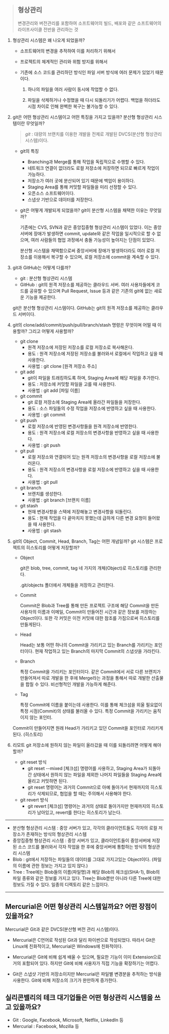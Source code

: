 > ## 형상관리
> 변경관리와 버전관리를 포함하여 소프트웨어의 빌드, 배포와 같은 소프트웨어의 라이프사이클 전반을 관리하는 것
1. 형상관리 시스템은 왜 나오게 되었을까?

    - 소프트웨어의 변경을 추적하여 이를 처리하기 위해서

    - 프로젝트의 체계적인 관리와 위험 방지를 위해서

    - 기존에 소스 코드를 관리하던 방식인 파일 서버 방식에 여러 문제가 있었기 때문이다.

      1. 하나의 파일을 여러 사람이 동시에 작업할 수 없다.

      2. 파일을 삭제하거나 수정했을 때 다시 되돌리기가 어렵다. 백업을 하더라도 시점 차이로 인해 완벽한 복구는 불가능할 수 있다.

2. git은 어떤 형상관리 시스템이고 어떤 특징을 가지고 있을까? 분산형 형상관리 시스템이란 무엇일까?

    > *git* : 대량의 브랜치를 이용한 개발을 전제로 개발된 DVCS(분산형 형상관리 시스템)이다.

    - git의 특징
      - Branching과 Merge를 통해 작업을 독립적으로 수행할 수 있다.
      - 네트워크 연결이 없더라도 로컬 저장소에 저장하면 되므로 빠르게 작업이 가능하다.
      - 저장소가 여러 곳에 분산되어 있기 때문에 백업이 용이하다.
      - Staging Area를 통해 커밋할 파일들을 미리 선정할 수 있다.
      - 오픈소스 소프트웨어이다.
      - 스냅샷 기반으로 데이터를 저장한다.
      
    - git은 어떻게 개발되게 되었을까? git이 분산형 시스템을 채택한 이유는 무엇일까?

      기존에는 CVS, SVN과 같은 중앙집중형 형상관리 시스템이 있었다. 이는 중앙서버에 장애가 발생하면 commit, update와 같은 작업을 일시적으로 할 수 없으며, 여러 사람들의 협업 과정에서 충돌 가능성이 높아지는 단점이 있었다.

      분산형 시스템을 채택함으로써 중앙서버에 장애가 발생하더라도 여러 로컬 저장소를 이용해서 복구할 수 있으며, 로컬 저장소에 commit을 계속할 수 있다. 

3. git과 GitHub는 어떻게 다를까?

    - git : 분산형 형상관리 시스템
    - GitHub : git의 원격 저장소를 제공하는 클라우드 서버. 여러 사용자들에게 코드를 공유할 수 있으며 Pull Request, Issue 등과 같은 기존의 git에 없는 새로운 기능을 제공한다.

    git은 분산형 형상관리 시스템이다. GitHub는 git의 원격 저장소를 제공하는 클라우드 서버이다.

4. git의 clone/add/commit/push/pull/branch/stash 명령은 무엇이며 어떨 때 이용할까? 그리고 어떻게 사용할까?

    - git clone
      - 원격 저장소에 저장된 저장소를 로컬 저장소로 복사해온다.
      - 용도 : 원격 저장소에 저장된 저장소를 불러와서 로컬에서 작업하고 싶을 때 사용한다.
      - 사용법 : git clone [원격 저장소 주소]
    - git add
      - git이 파일을 트래킹하도록 하며, Staging Area에 해당 파일을 추가한다.
      - 용도 : 저장소에 커밋할 파일을 고를 때 사용한다.
      - 사용법 : git add [파일 이름]
    - git commit
      - git 로컬 저장소에 Staging Area에 올라간 파일들을 저장한다.
      - 용도 : 소스 파일들의 수정 작업을 저장소에 반영하고 싶을 때 사용한다.
      - 사용법 : git commit
    - git push
      - 로컬 저장소에 반영된 변경사항들을 원격 저장소에 반영한다.
      - 용도 : 원격 저장소에 로컬 저장소의 변경사항을 반영하고 싶을 때 사용한다.
      - 사용법 : git push
    - git pull
      - 로컬 저장소와 연결되어 있는 원격 저장소의 변경사항을 로컬 저장소에 불러온다.
      - 용도 : 원격 저장소의 변경사항을 로컬 저장소에 반영하고 싶을 때 사용한다.
      - 사용법 : git pull
    - git branch
      - 브랜치를 생성한다.
      - 사용법 : git branch [브랜치 이름]
    - git stash
      - 현재 변경사항을 스택에 저장해놓고 변경사항을 되돌린다.
      - 용도 : 현재 작업을 다 끝마치지 못했는데 급하게 다른 변경 요청이 들어왔을 때 사용한다.
      - 사용법 : git stash

5. git의 Object, Commit, Head, Branch, Tag는 어떤 개념일까? git 시스템은 프로젝트의 히스토리를 어떻게 저장할까?

    - Object

      git은 blob, tree, commit, tag 네 가지의 개체(Object)로 히스토리를 관리한다.

      .git/objects 폴더에서 개체들을 저장하고 관리한다.

    - Commit

      Commit은 Blob과 Tree를 통해 만든 프로젝트 구조에 해당 Commit을 만든 사용자의 이름과 이메일, Commit이 만들어진 시간과 같은 정보를 저장하는 Object이다. 또한 각 커밋은 이전 커밋에 대한 참조를 가짐으로써 히스토리를 만들게된다.

    - Head

      Head는 보통 어떤 하나의 Commit을 가리키고 있는 Branch를 가리키는 포인터이다. 현재 작업하고 있는 Branch의 마지막 Commit의 스냅샷을 가라킨다.

    - Branch

      특정 Commit을 가리키는 포인터이다. 같은 Commit에서 서로 다른 브랜치가 만들어져서 따로 개발을 한 후에 Merge라는 과정을 통해서 따로 개발한 산출물을 합칠 수 있다. 비선형적인 개발을 가능하게 해준다.

    - Tag

      특정 Commit에 이름을 붙이는데 사용한다. 이를 통해 체크섬을 외울 필요없이 특정 시점(Commit)의 상태를 불러올 수 있다. 특정 Commit을 가리키는 움직이지 않는 포인터.

    Commit이 만들어지면 원래 Head가 가리키고 있던 Commit을 포인터로 가리키게 된다. (히스토리)

6. 리모트 git 저장소에 원하지 않는 파일이 올라갔을 때 이를 되돌리려면 어떻게 해야 할까?

    - git reset 방식
      - git reset --mixed [체크섬] 명령어를 사용하고, Staging Area가 되돌아간 상태에서 원하지 않는 파일을 제외한 나머지 파일들을 Staging Area에 올리고 커밋하면 된다.
      - git reset 명령어는 과거의 Commit으로 아예 돌아가서 현재까지의 히스토리가 삭제되므로, 협업을 할 때는 주의해서 사용해야 한다.
    - git revert 방식
      - git revert [체크섬] 명령어는 과거의 상태로 돌아가지만 현재까지의 히스토리가 남아있고, revert를 한다는 히스토리가 남는다.

---

- 분산형 형상관리 시스템 : 중앙 서버가 있고, 각각의 클라이언트들도 각자의 로컬 저장소가 존재하는 방식의 형상관리 시스템
- 중앙집중형 형상관리 시스템 : 중앙 서버가 있고, 클라이언트들이 중앙서버에 저장된 소스 코드를 불러와서 각자 작업을 한 후에 중앙서버에 통합하는 방식의 형상관리 시스템
- Blob : git에서 저장하는 파일들의 데이터를 그대로 가지고있는 Object이다. (파일의 이름에 관한 정보는 가지고 있지 않다.)
- Tree : Tree에는 Blob들의 이름(파일명)과 해당 Blob의 체크섬(SHA-1), Blob의 파일 종류와 같은 정보를 가지고 있다. Tree는 Blob뿐만 아니라 다른 Tree에 대한 정보도 가질 수 있다. 일종의 디렉토리 같은 느낌이다.

---

## Mercurial은 어떤 형상관리 시스템일까요? 어떤 장점이 있을까요?

Mercurial은 Git과 같은 DVCS(분산형 버전 관리 시스템)이다.

- Mercurial은 C언어로 작성된 Git과 달리 파이썬으로 작성되었다. 따라서 Git은 Linux에 친화적이고, Mercurial은 Windows에 친화적이다.

- Mercurial은 Git에 비해 쉽게 배울 수 있으며, 필요한 기능이 이미 Extension으로 거의 포함되어 있다. 하지만 Git에 비해 사용자가 직접 기능을 확장하기는 어렵다.

- Git은 스냅샷 기반의 저장소이지만 Mercurial은 파일별 변경분을 추적하는 방식을 사용한다. Git에 비해 저장소의 크기가 완만하게 증가한다.

## 실리콘밸리의 테크 대기업들은 어떤 형상관리 시스템을 쓰고 있을까요?

- Git : Google, Facebook, Microsoft, Netflix, LinkedIn 등
- Mercurial : Facebook, Mozilla 등